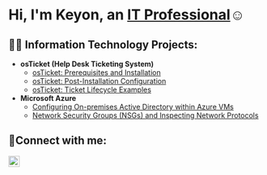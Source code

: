 <h1>Hi, I'm Keyon, an <a href="https://linkedin.com/in/Keyon-Alexander">IT Professional</a>☺</h1>

<h2>👨‍💻 Information Technology Projects:</h2>

- <b>osTicket (Help Desk Ticketing System)</b>
  - [osTicket: Prerequisites and Installation](https://github.com/Keyunit101/osticket-prereqs)
  - [osTicket: Post-Installation Configuration](https://github.com/Keyunit101/post-install-config)
  - [osTicket: Ticket Lifecycle Examples](https://github.com/Keyunit101/ticket-lifecycle)
- <b>Microsoft Azure</b>
  - [Configuring On-premises Active Directory within Azure VMs](https://github.com/Keyunit101/configure-ad)
  - [Network Security Groups (NSGs) and Inspecting Network Protocols](https://github.com/Keyunit101/azure-network-protocols)

<h2>🤳Connect with me:</h2>


[<img align="left" alt="Keyon-Alexander | LinkedIn" width="22px" src="https://cdn.jsdelivr.net/npm/simple-icons@v3/icons/linkedin.svg" />][linkedin]



[linkedin]: https://linkedin.com/in/Keyon-Alexander
